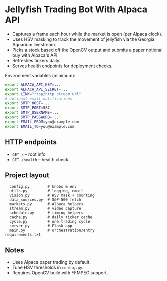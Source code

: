 # Jellyfish Trading Bot With Alpaca API

- Captures a frame each hour while the market is open (per Alpaca clock).
- Uses HSV masking to track the movement of jellyfish via the Georgia Aquarium livestream.
- Picks a stock based off the OpenCV output and submits a paper notional buy with Alpaca's API.
- Refreshes tickers daily.
- Serves health endpoints for deployment checks.

Environment variables (minimum):
```bash
export ALPACA_API_KEY=...
export ALPACA_API_SECRET=...
export LINK="rtsp/http stream url"
# optional email notifications
export SMTP_HOST=...
export SMTP_PORT=587
export SMTP_USERNAME=...
export SMTP_PASSWORD=...
export EMAIL_FROM=you@example.com
export EMAIL_TO=you@example.com
```

## HTTP endpoints
- `GET /` – root info
- `GET /health` – health check

## Project layout
```
  config.py        # knobs & env
  utils.py         # logging, email
  vision.py        # HSV mask + counting
  data_sources.py  # S&P-500 fetch
  markets.py       # Alpaca helpers
  stream.py        # video capture
  schedule.py      # timing helpers
  cache.py         # daily ticker cache
  cycle.py         # one trading cycle
  server.py        # Flask app
  main.py          # orchestration/entry
requirements.txt
```

## Notes
- Uses Alpaca paper trading by default.
- Tune HSV thresholds in `config.py`.
- Requires OpenCV build with FFMPEG support.
